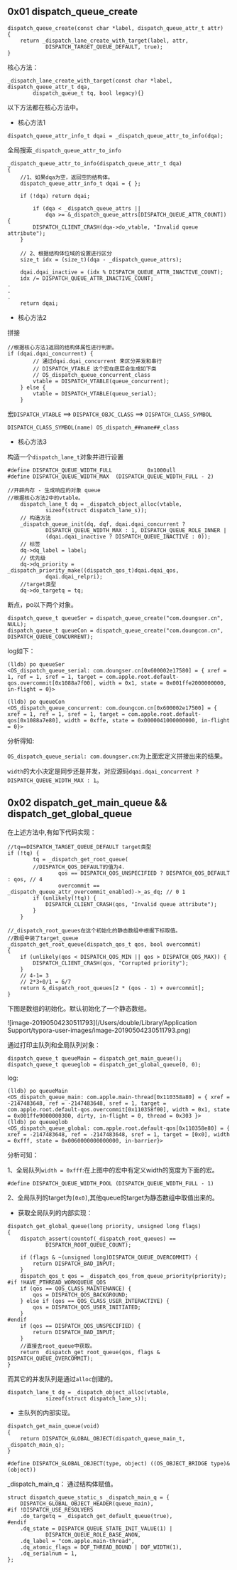 ## 0x01 dispatch_queue_create

```
dispatch_queue_create(const char *label, dispatch_queue_attr_t attr)
{
	return _dispatch_lane_create_with_target(label, attr,
			DISPATCH_TARGET_QUEUE_DEFAULT, true);
}
```

核心方法：

```
_dispatch_lane_create_with_target(const char *label, dispatch_queue_attr_t dqa,
		dispatch_queue_t tq, bool legacy){}
```

以下方法都在核心方法中。

+ 核心方法1

```
dispatch_queue_attr_info_t dqai = _dispatch_queue_attr_to_info(dqa);
```

全局搜索`_dispatch_queue_attr_to_info`

```
_dispatch_queue_attr_to_info(dispatch_queue_attr_t dqa)
{
	//1、如果dqa为空，返回空的结构体。
	dispatch_queue_attr_info_t dqai = { };

	if (!dqa) return dqai;
	
		if (dqa < _dispatch_queue_attrs ||
			dqa >= &_dispatch_queue_attrs[DISPATCH_QUEUE_ATTR_COUNT]) {
		DISPATCH_CLIENT_CRASH(dqa->do_vtable, "Invalid queue attribute");
	}

	// 2、根据结构体位域的设置进行区分
	size_t idx = (size_t)(dqa - _dispatch_queue_attrs);

	dqai.dqai_inactive = (idx % DISPATCH_QUEUE_ATTR_INACTIVE_COUNT);
	idx /= DISPATCH_QUEUE_ATTR_INACTIVE_COUNT;
.
.
.
	return dqai;
```

+ 核心方法2

拼接

```
//根据核心方法1返回的结构体属性进行判断。
if (dqai.dqai_concurrent) {
		// 通过dqai.dqai_concurrent 来区分并发和串行
		// DISPATCH_VTABLE 这个宏在底层会生成如下类
		// OS_dispatch_queue_concurrent_class
		vtable = DISPATCH_VTABLE(queue_concurrent);
	} else {
		vtable = DISPATCH_VTABLE(queue_serial);
	}
```

宏`DISPATCH_VTABLE` ==> `DISPATCH_OBJC_CLASS` ==> `DISPATCH_CLASS_SYMBOL`

```
DISPATCH_CLASS_SYMBOL(name) OS_dispatch_##name##_class
```

+ 核心方法3

构造一个`dispatch_lane_t`对象并进行设置

```
#define DISPATCH_QUEUE_WIDTH_FULL			0x1000ull
#define DISPATCH_QUEUE_WIDTH_MAX  (DISPATCH_QUEUE_WIDTH_FULL - 2)
```

```
//开辟内存 - 生成响应的对象 queue
//根据核心方法2中的vtable。
	dispatch_lane_t dq = _dispatch_object_alloc(vtable,
			sizeof(struct dispatch_lane_s));
	// 构造方法
	_dispatch_queue_init(dq, dqf, dqai.dqai_concurrent ?
			DISPATCH_QUEUE_WIDTH_MAX : 1, DISPATCH_QUEUE_ROLE_INNER |
			(dqai.dqai_inactive ? DISPATCH_QUEUE_INACTIVE : 0));
	// 标签
	dq->dq_label = label;
	// 优先级
	dq->dq_priority = _dispatch_priority_make((dispatch_qos_t)dqai.dqai_qos,
			dqai.dqai_relpri);
	//target类型
	dq->do_targetq = tq;
```

断点，po以下两个对象。

```
dispatch_queue_t queueSer = dispatch_queue_create("com.doungser.cn", NULL);
dispatch_queue_t queueCon = dispatch_queue_create("com.doungcon.cn", DISPATCH_QUEUE_CONCURRENT);
```

log如下：

```
(lldb) po queueSer
<OS_dispatch_queue_serial: com.doungser.cn[0x600002e17580] = { xref = 1, ref = 1, sref = 1, target = com.apple.root.default-qos.overcommit[0x1088a7f00], width = 0x1, state = 0x001ffe2000000000, in-flight = 0}>

(lldb) po queueCon
<OS_dispatch_queue_concurrent: com.doungcon.cn[0x600002e17500] = { xref = 1, ref = 1, sref = 1, target = com.apple.root.default-qos[0x1088a7e80], width = 0xffe, state = 0x0000041000000000, in-flight = 0}>
```

分析得知:

`OS_dispatch_queue_serial: com.doungser.cn`:为上面宏定义拼接出来的结果。

`width`的大小决定是同步还是并发，对应源码`dqai.dqai_concurrent ?DISPATCH_QUEUE_WIDTH_MAX : 1`。



## 0x02 dispatch_get_main_queue && dispatch_get_global_queue

在上述方法中,有如下代码实现：

```
//tq==DISPATCH_TARGET_QUEUE_DEFAULT target类型
if (!tq) {
		tq = _dispatch_get_root_queue(
		//DISPATCH_QOS_DEFAULT的值为4.
				qos == DISPATCH_QOS_UNSPECIFIED ? DISPATCH_QOS_DEFAULT : qos, // 4
				overcommit == _dispatch_queue_attr_overcommit_enabled)->_as_dq; // 0 1
		if (unlikely(!tq)) {
			DISPATCH_CLIENT_CRASH(qos, "Invalid queue attribute");
		}
	}
```

```
//_dispatch_root_queues在这个初始化的静态数组中根据下标取值。
//数组中装了target_queue 
_dispatch_get_root_queue(dispatch_qos_t qos, bool overcommit)
{
	if (unlikely(qos < DISPATCH_QOS_MIN || qos > DISPATCH_QOS_MAX)) {
		DISPATCH_CLIENT_CRASH(qos, "Corrupted priority");
	}
	// 4-1= 3
	// 2*3+0/1 = 6/7
	return &_dispatch_root_queues[2 * (qos - 1) + overcommit];
}
```

下图是数组的初始化。默认初始化了一个静态数组。

![image-20190504230511793](/Users/double/Library/Application Support/typora-user-images/image-20190504230511793.png)

通过打印主队列和全局队列对象：

```
dispatch_queue_t queueMain = dispatch_get_main_queue();
dispatch_queue_t queueglob = dispatch_get_global_queue(0, 0);
```

log:

```
(lldb) po queueMain
<OS_dispatch_queue_main: com.apple.main-thread[0x110358a80] = { xref = -2147483648, ref = -2147483648, sref = 1, target = com.apple.root.default-qos.overcommit[0x110358f00], width = 0x1, state = 0x001ffe9000000300, dirty, in-flight = 0, thread = 0x303 }>
(lldb) po queueglob
<OS_dispatch_queue_global: com.apple.root.default-qos[0x110358e80] = { xref = -2147483648, ref = -2147483648, sref = 1, target = [0x0], width = 0xfff, state = 0x0060000000000000, in-barrier}>
```

分析可知：

1、全局队列`width = 0xfff`:在上图中的宏中有定义width的宽度为下面的宏。

```
#define DISPATCH_QUEUE_WIDTH_POOL (DISPATCH_QUEUE_WIDTH_FULL - 1)
```

2、全局队列的target为`[0x0]`,其他queue的target为静态数组中取值出来的。

+ 获取全局队列的内部实现：

```
dispatch_get_global_queue(long priority, unsigned long flags)
{
	dispatch_assert(countof(_dispatch_root_queues) ==
			DISPATCH_ROOT_QUEUE_COUNT);

	if (flags & ~(unsigned long)DISPATCH_QUEUE_OVERCOMMIT) {
		return DISPATCH_BAD_INPUT;
	}
	dispatch_qos_t qos = _dispatch_qos_from_queue_priority(priority);
#if !HAVE_PTHREAD_WORKQUEUE_QOS
	if (qos == QOS_CLASS_MAINTENANCE) {
		qos = DISPATCH_QOS_BACKGROUND;
	} else if (qos == QOS_CLASS_USER_INTERACTIVE) {
		qos = DISPATCH_QOS_USER_INITIATED;
	}
#endif
	if (qos == DISPATCH_QOS_UNSPECIFIED) {
		return DISPATCH_BAD_INPUT;
	}
	//直接去root_queue中获取。
	return _dispatch_get_root_queue(qos, flags & DISPATCH_QUEUE_OVERCOMMIT);
}
```

而其它的并发队列是通过`alloc`创建的。

```
dispatch_lane_t dq = _dispatch_object_alloc(vtable,
			sizeof(struct dispatch_lane_s));
```

+ 主队列的内部实现。

```
dispatch_get_main_queue(void)
{
	return DISPATCH_GLOBAL_OBJECT(dispatch_queue_main_t, _dispatch_main_q);
}
```

```
#define DISPATCH_GLOBAL_OBJECT(type, object) ((OS_OBJECT_BRIDGE type)&(object))
```

_dispatch_main_q： 通过结构体赋值。

```
struct dispatch_queue_static_s _dispatch_main_q = {
	DISPATCH_GLOBAL_OBJECT_HEADER(queue_main),
#if !DISPATCH_USE_RESOLVERS
	.do_targetq = _dispatch_get_default_queue(true),
#endif
	.dq_state = DISPATCH_QUEUE_STATE_INIT_VALUE(1) |
			DISPATCH_QUEUE_ROLE_BASE_ANON,
	.dq_label = "com.apple.main-thread",
	.dq_atomic_flags = DQF_THREAD_BOUND | DQF_WIDTH(1),
	.dq_serialnum = 1,
};
```



